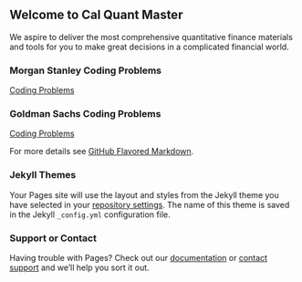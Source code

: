 ## Welcome to Cal Quant Master

We aspire to deliver the most comprehensive quantitative finance materials and tools for you to make great decisions in a complicated financial world.

### Morgan Stanley Coding Problems

[Coding Problems](https://github.com/CalQuantMaster/QuantFinProgram/tree/master/Morgan%20Stanley)

### Goldman Sachs Coding Problems

[Coding Problems](https://github.com/CalQuantMaster/QuantFinProgram/tree/master/Goldman%20Sachs)






For more details see [GitHub Flavored Markdown](https://guides.github.com/features/mastering-markdown/).

### Jekyll Themes

Your Pages site will use the layout and styles from the Jekyll theme you have selected in your [repository settings](https://github.com/CalQuantMaster/CalQuantMaster.github.io/settings). The name of this theme is saved in the Jekyll `_config.yml` configuration file.

### Support or Contact

Having trouble with Pages? Check out our [documentation](https://docs.github.com/categories/github-pages-basics/) or [contact support](https://github.com/contact) and we’ll help you sort it out.

